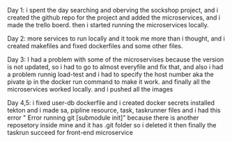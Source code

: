 Day 1:
i spent the day searching and oberving the sockshop project, and i created the github repo for the project and added the microservices,
 and i made the trello boerd. then i started running the microservices locally.


Day 2:
more services to run locally and it took me more than i thought, and i created makefiles and fixed dockerfiles and some other files.

Day 3:
I had a problem with some of the microservises because the version is not updated, so i had to go to almost everyfile and fix that,
and also i had a problem runnig load-test and i had to specify the host number aka the pivate ip in the docker run command to make it work.
 and finally all the microservices worked locally. and i pushed all the images

Day 4,5:
i fixed user-db dockerfile and i created docker secrets installed tekton and i made sa, pipline resource, task, taskrunner files and i had this error " Error running git [submodule init]" because there is
another reposetory inside mine and it has .git folder so i deleted it then finally the taskrun succeed for front-end microservice
